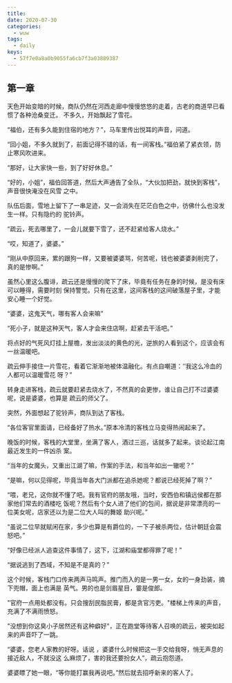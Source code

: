 ```yaml
---
title: 
date: 2020-07-30
categories:
  - wuw
tags:
  - daily
keys:
  - 57f7e0a8a0b9055fa6cb7f3a03889387
---
```


## 第一章

天色开始变暗的时候，商队仍然在河西走廊中慢慢悠悠的走着，古老的商道早已看惯了各种沧桑变迁。
不多久，开始飘起了雪花。

“福伯，还有多久能到住宿的地方？”，马车里传出悦耳的声音，问道。

“回小姐，不多久就到了，前面记得不错的话，有一间客栈。”福伯紧了紧衣领，防止寒风吹进来。

“那好，让大家快一些，到了好好休息。”

“好的，小姐”，福伯回答道，然后大声通告了全队，“大伙加把劲，就快到客栈”，声音很快淹没在风雪
之中。

队伍后面，雪地上留下了一串足迹，又一会消失在茫茫白色之中，彷佛什么也没发生一样。只有隐约的
驼铃声。

“疏云，死去哪里了，一会儿就要下雪了，还不赶紧给客人烧水。”

“哎，知道了，婆婆。”

“刚从中原回来，累的跟狗一样，又要被婆婆骂，何苦呢，钱也被婆婆剥削完了，真的是惨啊。”

虽然心里这么腹诽，疏云还是慢慢的爬下了床，毕竟有任务在身的时候，是没有床可以睡得，需要时刻
保持警觉。只有在这里，这间客栈的这间破落屋子里，才能安心睡一个好觉。

“婆婆，这鬼天气，哪有客人会来嘛”

“死小子，就是这种天气，客人才会来住店啊，赶紧去干活吧。”

将点好的气死风灯挂上屋檐，发出淡淡的黄色的光，逆旅的人看到这个，应该会有一丝温暖吧。

疏云伸手接住一片雪花，看着它渐渐地被体温融化。有点自嘲道：‘’我这么冷血的人都可以温暖雪花
呀？”

转身走进客栈，疏云就要赶紧去烧水了，不然真的会更惨，谁让自己打不过婆婆呢，说是婆婆，也算是
疏云的师父了。

突然，外面想起了驼铃声，商队到达了客栈。

“各位客官里面请，已经备好了热水。”原本冷清的客栈立马变得热闹起来了。

晚饭的时候，客栈的大堂里，坐满了客人，酒过三巡，话就多了起来。谈论起江南最近发生的一件凶杀
案。

“当年的女魔头，又重出江湖了嘛，作案的手法，和当年如出一辙呢？”

“是嘛，何以见得呢，毕竟当年各大门派都在追杀她呢？都说已经死掉了啊？”

“喂，老兄，这你就不懂了吧。我有官府的朋友哦，当时，安西伯和镇远侯都在那家他们常去的酒楼吃
饭呢？然后有个女人进了他们的包间，据说是非常漂亮的一位美女呢，店家还以为是二位大人叫的舞姬
助兴呢。”

“虽说二位早就赋闲在家，多少也算是有爵位的，一下子被杀两位，估计朝廷会震怒吧。”

“好像已经派人追查这件事情了，这下，江湖和庙堂都得罪了呢！”

“据说逃到了西域，不知是不是真的？”

这个时候，客栈门口传来两声马鸣声。推门而入的是一男一女，女的一身劲装，摘下兜帽，面上也满是
英气。男的也是剑眉星目，霎是俊郎。

"官府一点用处都没有。只会搜刮民脂民膏，都是贪官污吏。"楼梯上传来的声音，充满了不满雨愤怒。

"没想到你这臭小子居然还有这种癖好"，正在跑堂等待客人召唤的疏云，被突如起来的声音吓了一跳。

“婆婆，您老人家教的好呀。话说 ，婆婆什么时候把这一手交给我呀，悄无声息的接近敌人，不就没这
么麻烦了，害的我还要扮女人”，疏云抱怨道。

婆婆瞟了她一眼，“等你能打赢我再说吧。”然后就去招呼新来的客人了。
